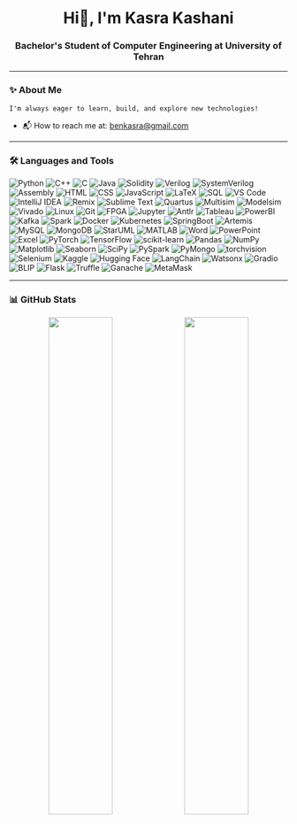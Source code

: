 <h1 align="center">Hi👋, I'm Kasra Kashani</h1>
<h3 align="center">Bachelor's Student of Computer Engineering at University of Tehran</h3>

---

### ✨ About Me
    I'm always eager to learn, build, and explore new technologies!

- 📬 How to reach me at: [benkasra@gmail.com](mailto:benkasra@gmail.com)  

---

### 🛠️ Languages and Tools

![Python](https://img.shields.io/badge/Python-3670A0?style=flat&logo=python&logoColor=white)
![C++](https://img.shields.io/badge/C++-00599C?style=flat&logo=c%2b%2b&logoColor=white)
![C](https://img.shields.io/badge/C-272D2D?style=flat&logo=c&logoColor=white)
![Java](https://img.shields.io/badge/Java-007396?style=flat&logo=java&logoColor=white)
![Solidity](https://img.shields.io/badge/Solidity-363636?style=flat&logo=solidity&logoColor=white)
![Verilog](https://img.shields.io/badge/VerilogHDL-000000?style=flat)
![SystemVerilog](https://img.shields.io/badge/SystemVerilog-000000?style=flat)
![Assembly](https://img.shields.io/badge/Assembly-6E4C13?style=flat)
![HTML](https://img.shields.io/badge/HTML-E34F26?style=flat&logo=html5&logoColor=white)
![CSS](https://img.shields.io/badge/CSS-1572B6?style=flat&logo=css3&logoColor=white)
![JavaScript](https://img.shields.io/badge/JavaScript-F7DF1E?style=flat&logo=javascript&logoColor=black)
![LaTeX](https://img.shields.io/badge/LaTeX-47A141?style=flat&logo=latex&logoColor=white)
![SQL](https://img.shields.io/badge/SQL-003B57?style=flat)
![VS Code](https://img.shields.io/badge/VS%20Code-007ACC?style=flat&logo=visualstudiocode&logoColor=white)
![IntelliJ IDEA](https://img.shields.io/badge/IntelliJ%20IDEA-000000?style=flat&logo=intellijidea&logoColor=white)
![Remix](https://img.shields.io/badge/Remix-2D2D2D?style=flat&logo=remix&logoColor=white)
![Sublime Text](https://img.shields.io/badge/Sublime%20Text-FF9800?style=flat&logo=sublimetext&logoColor=white)
![Quartus](https://img.shields.io/badge/Quartus-0071C5?style=flat)
![Multisim](https://img.shields.io/badge/Multisim-1C1C1C?style=flat)
![Modelsim](https://img.shields.io/badge/Modelsim-1C1C1C?style=flat)
![Vivado](https://img.shields.io/badge/Vivado-F7DF1E?style=flat)
![Linux](https://img.shields.io/badge/Linux-FCC624?style=flat&logo=linux&logoColor=black)
![Git](https://img.shields.io/badge/Git-F05032?style=flat&logo=git&logoColor=white)
![FPGA](https://img.shields.io/badge/FPGA-000000?style=flat)
![Jupyter](https://img.shields.io/badge/Jupyter-F37626?style=flat&logo=jupyter&logoColor=white)
![Antlr](https://img.shields.io/badge/ANTLR-EE0000?style=flat&logo=antlr&logoColor=white)
![Tableau](https://img.shields.io/badge/Tableau-E97627?style=flat&logo=tableau&logoColor=white)
![PowerBI](https://img.shields.io/badge/PowerBI-F2C811?style=flat&logo=powerbi&logoColor=black)
![Kafka](https://img.shields.io/badge/Apache%20Kafka-231F20?style=flat&logo=apachekafka)
![Spark](https://img.shields.io/badge/Apache%20Spark-E25A1C?style=flat&logo=apachespark&logoColor=white)
![Docker](https://img.shields.io/badge/Docker-2496ED?style=flat&logo=docker&logoColor=white)
![Kubernetes](https://img.shields.io/badge/Kubernetes-326CE5?style=flat&logo=kubernetes&logoColor=white)
![SpringBoot](https://img.shields.io/badge/Spring-6DB33F?style=flat&logo=spring&logoColor=white)
![Artemis](https://img.shields.io/badge/ActiveMQ%20Artemis-EF2D5E?style=flat&logo=apache&logoColor=white)
![MySQL](https://img.shields.io/badge/MySQL-4479A1?style=flat&logo=mysql&logoColor=white)
![MongoDB](https://img.shields.io/badge/MongoDB-4EA94B?style=flat&logo=mongodb&logoColor=white)
![StarUML](https://img.shields.io/badge/StarUML-1B91F6?style=flat&logo=uml&logoColor=white)
![MATLAB](https://img.shields.io/badge/MATLAB-0076A8?style=flat&logo=mathworks&logoColor=white)
![Word](https://img.shields.io/badge/Word-2B579A?style=flat&logo=microsoftword&logoColor=white)
![PowerPoint](https://img.shields.io/badge/PowerPoint-B7472A?style=flat&logo=microsoftpowerpoint&logoColor=white)
![Excel](https://img.shields.io/badge/Excel-217346?style=flat&logo=microsoftexcel&logoColor=white)
![PyTorch](https://img.shields.io/badge/PyTorch-EE4C2C?style=flat&logo=pytorch&logoColor=white)
![TensorFlow](https://img.shields.io/badge/TensorFlow-FF6F00?style=flat&logo=tensorflow&logoColor=white)
![scikit-learn](https://img.shields.io/badge/scikit--learn-F7931E?style=flat&logo=scikitlearn&logoColor=white)
![Pandas](https://img.shields.io/badge/Pandas-150458?style=flat&logo=pandas)
![NumPy](https://img.shields.io/badge/NumPy-013243?style=flat&logo=numpy)
![Matplotlib](https://img.shields.io/badge/Matplotlib-ffffff?style=flat&logo=matplotlib&logoColor=black)
![Seaborn](https://img.shields.io/badge/Seaborn-69B3A2?style=flat)
![SciPy](https://img.shields.io/badge/SciPy-8CAAE6?style=flat&logo=scipy)
![PySpark](https://img.shields.io/badge/PySpark-E25A1C?style=flat)
![PyMongo](https://img.shields.io/badge/PyMongo-47A248?style=flat)
![torchvision](https://img.shields.io/badge/torchvision-EE4C2C?style=flat)
![Selenium](https://img.shields.io/badge/Selenium-43B02A?style=flat&logo=selenium&logoColor=white)
![Kaggle](https://img.shields.io/badge/Kaggle-20BEFF?style=flat&logo=kaggle&logoColor=white)
![Hugging Face](https://img.shields.io/badge/HuggingFace-FFD21F?style=flat&logo=huggingface&logoColor=black)
![LangChain](https://img.shields.io/badge/LangChain-000000?style=flat&logo=langchain&logoColor=white)
![Watsonx](https://img.shields.io/badge/Watsonx-052FAD?style=flat&logo=ibm&logoColor=white)
![Gradio](https://img.shields.io/badge/Gradio-3B76F0?style=flat&logo=gradio&logoColor=white)
![BLIP](https://img.shields.io/badge/BLIP-EE4C2C?style=flat&logo=pytorch&logoColor=white)
![Flask](https://img.shields.io/badge/Flask-000000?style=flat&logo=flask&logoColor=white)
![Truffle](https://img.shields.io/badge/Truffle-3E2C2C?style=flat&logo=truffle&logoColor=white)
![Ganache](https://img.shields.io/badge/Ganache-654321?style=flat)
![MetaMask](https://img.shields.io/badge/MetaMask-F6851B?style=flat&logo=metamask&logoColor=white)

---

### 📊 GitHub Stats

<div align="center">

  <img src="https://streak-stats.demolab.com?user=KashaniKasra&theme=dark&hide_border=true" width="48%" />
  <img src="https://github-readme-stats.vercel.app/api/top-langs/?username=KashaniKasra&layout=compact&theme=dark&hide_border=true" width="48%" />

</div>
